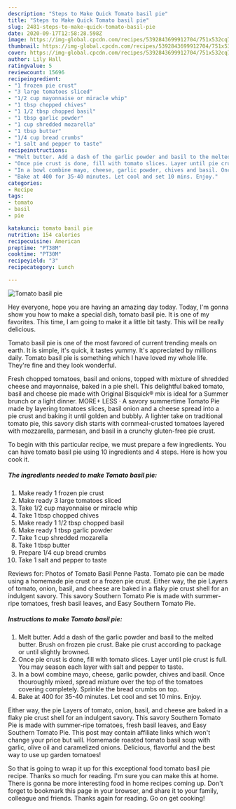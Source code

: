 ```yaml
---
description: "Steps to Make Quick Tomato basil pie"
title: "Steps to Make Quick Tomato basil pie"
slug: 2481-steps-to-make-quick-tomato-basil-pie
date: 2020-09-17T12:58:28.598Z
image: https://img-global.cpcdn.com/recipes/5392843699912704/751x532cq70/tomato-basil-pie-recipe-main-photo.jpg
thumbnail: https://img-global.cpcdn.com/recipes/5392843699912704/751x532cq70/tomato-basil-pie-recipe-main-photo.jpg
cover: https://img-global.cpcdn.com/recipes/5392843699912704/751x532cq70/tomato-basil-pie-recipe-main-photo.jpg
author: Lily Hall
ratingvalue: 5
reviewcount: 15696
recipeingredient:
- "1 frozen pie crust"
- "3 large tomatoes sliced"
- "1/2 cup mayonnaise or miracle whip"
- "1 tbsp chopped chives"
- "1 1/2 tbsp chopped basil"
- "1 tbsp garlic powder"
- "1 cup shredded mozarella"
- "1 tbsp butter"
- "1/4 cup bread crumbs"
- "1 salt and pepper to taste"
recipeinstructions:
- "Melt butter. Add a dash of the garlic powder and basil to the melted butter. Brush on frozen pie crust. Bake pie crust according to package or until slightly browned."
- "Once pie crust is done, fill with tomato slices. Layer until pie crust is full. You may season each layer with salt and pepper to taste."
- "In a bowl combine mayo, cheese, garlic powder, chives and basil. Once thouroughly mixed, spread mixture over the top of the tomatoes covering completely. Sprinkle the bread crumbs   on top."
- "Bake at 400 for 35-40 minutes. Let cool and set 10 mins. Enjoy."
categories:
- Recipe
tags:
- tomato
- basil
- pie

katakunci: tomato basil pie 
nutrition: 154 calories
recipecuisine: American
preptime: "PT38M"
cooktime: "PT30M"
recipeyield: "3"
recipecategory: Lunch

---
```



![Tomato basil pie](https://img-global.cpcdn.com/recipes/5392843699912704/751x532cq70/tomato-basil-pie-recipe-main-photo.jpg)

Hey everyone, hope you are having an amazing day today. Today, I'm gonna show you how to make a special dish, tomato basil pie. It is one of my favorites. This time, I am going to make it a little bit tasty. This will be really delicious.

Tomato basil pie is one of the most favored of current trending meals on earth. It is simple, it's quick, it tastes yummy. It's appreciated by millions daily. Tomato basil pie is something which I have loved my whole life. They're fine and they look wonderful.

Fresh chopped tomatoes, basil and onions, topped with mixture of shredded cheese and mayonnaise, baked in a pie shell. This delightful baked tomato, basil and cheese pie made with Original Bisquick® mix is ideal for a Summer brunch or a light dinner. MORE+ LESS · A savory summertime Tomato Pie made by layering tomatoes slices, basil onion and a cheese spread into a pie crust and baking it until golden and bubbly. A lighter take on traditional tomato pie, this savory dish starts with cornmeal-crusted tomatoes layered with mozzarella, parmesan, and basil in a crunchy gluten-free pie crust.


To begin with this particular recipe, we must prepare a few ingredients. You can have tomato basil pie using 10 ingredients and 4 steps. Here is how you cook it.

<!--inarticleads1-->

##### The ingredients needed to make Tomato basil pie:

1. Make ready 1 frozen pie crust
1. Make ready 3 large tomatoes sliced
1. Take 1/2 cup mayonnaise or miracle whip
1. Take 1 tbsp chopped chives
1. Make ready 1 1/2 tbsp chopped basil
1. Make ready 1 tbsp garlic powder
1. Take 1 cup shredded mozarella
1. Take 1 tbsp butter
1. Prepare 1/4 cup bread crumbs
1. Take 1 salt and pepper to taste


Reviews for: Photos of Tomato Basil Penne Pasta. Tomato pie can be made using a homemade pie crust or a frozen pie crust. Either way, the pie Layers of tomato, onion, basil, and cheese are baked in a flaky pie crust shell for an indulgent savory. This savory Southern Tomato Pie is made with summer-ripe tomatoes, fresh basil leaves, and Easy Southern Tomato Pie. 

<!--inarticleads2-->

##### Instructions to make Tomato basil pie:

1. Melt butter. Add a dash of the garlic powder and basil to the melted butter. Brush on frozen pie crust. Bake pie crust according to package or until slightly browned.
1. Once pie crust is done, fill with tomato slices. Layer until pie crust is full. You may season each layer with salt and pepper to taste.
1. In a bowl combine mayo, cheese, garlic powder, chives and basil. Once thouroughly mixed, spread mixture over the top of the tomatoes covering completely. Sprinkle the bread crumbs   on top.
1. Bake at 400 for 35-40 minutes. Let cool and set 10 mins. Enjoy.


Either way, the pie Layers of tomato, onion, basil, and cheese are baked in a flaky pie crust shell for an indulgent savory. This savory Southern Tomato Pie is made with summer-ripe tomatoes, fresh basil leaves, and Easy Southern Tomato Pie. This post may contain affiliate links which won&#39;t change your price but will. Homemade roasted tomato basil soup with garlic, olive oil and caramelized onions. Delicious, flavorful and the best way to use up garden tomatoes! 

So that is going to wrap it up for this exceptional food tomato basil pie recipe. Thanks so much for reading. I'm sure you can make this at home. There is gonna be more interesting food in home recipes coming up. Don't forget to bookmark this page in your browser, and share it to your family, colleague and friends. Thanks again for reading. Go on get cooking!
